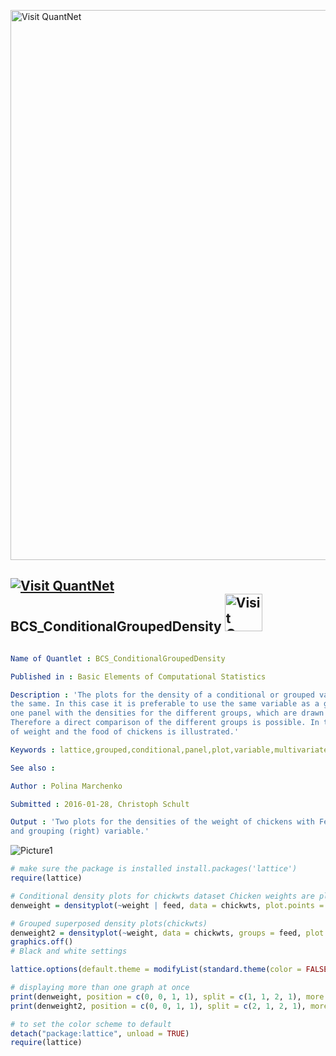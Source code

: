 
[<img src="https://github.com/QuantLet/Styleguide-and-FAQ/blob/master/pictures/banner.png" width="880" alt="Visit QuantNet">](http://quantlet.de/index.php?p=info)

## [<img src="https://github.com/QuantLet/Styleguide-and-Validation-procedure/blob/master/pictures/qloqo.png" alt="Visit QuantNet">](http://quantlet.de/) **BCS_ConditionalGroupedDensity** [<img src="https://github.com/QuantLet/Styleguide-and-Validation-procedure/blob/master/pictures/QN2.png" width="60" alt="Visit QuantNet 2.0">](http://quantlet.de/d3/ia)

```yaml

Name of Quantlet : BCS_ConditionalGroupedDensity

Published in : Basic Elements of Computational Statistics

Description : 'The plots for the density of a conditional or grouped variable are for the used data
the same. In this case it is preferable to use the same variable as a group variable. R produces
one panel with the densities for the different groups, which are drawn with different lines.
Therefore a direct comparison of the different groups is possible. In this example the dependency
of weight and the food of chickens is illustrated.'

Keywords : lattice,grouped,conditional,panel,plot,variable,multivariate, data,plot,density

See also :

Author : Polina Marchenko

Submitted : 2016-01-28, Christoph Schult

Output : 'Two plots for the densities of the weight of chickens with Feed as conditioning (left)
and grouping (right) variable.'

```

![Picture1](BCS_ConditionalGroupedDensity.png)


```r
# make sure the package is installed install.packages('lattice')
require(lattice)

# Conditional density plots for chickwts dataset Chicken weights are plotted conditioned on their food.
denweight = densityplot(~weight | feed, data = chickwts, plot.points = F, scales = list(alternating = 1), ylab = "Density")

# Grouped superposed density plots(chickwts)
denweight2 = densityplot(~weight, data = chickwts, groups = feed, plot.points = F, auto.key = list(columns = 3), ylab = "Density")
graphics.off()
# Black and white settings

lattice.options(default.theme = modifyList(standard.theme(color = FALSE), list(strip.background = list(col = "transparent"))))

# displaying more than one graph at once
print(denweight, position = c(0, 0, 1, 1), split = c(1, 1, 2, 1), more = TRUE)  # Feed as conditional variable
print(denweight2, position = c(0, 0, 1, 1), split = c(2, 1, 2, 1), more = TRUE)  # Feed as grouped variable

# to set the color scheme to default
detach("package:lattice", unload = TRUE)
require(lattice)
```
